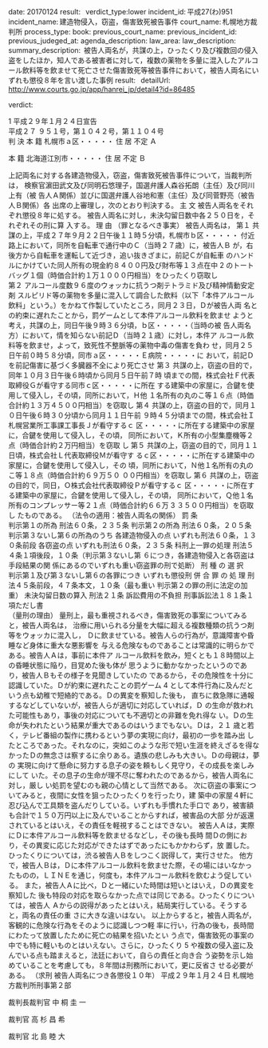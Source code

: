 
date: 20170124
result:  
verdict_type:lower
incident_id: 平成27(わ)951
incident_name: 建造物侵入，窃盗，傷害致死被告事件
court_name: 札幌地方裁判所
process_type:
book: 
previous_court_name:
previous_incident_id:
previous_judeged_at:
agenda_description: 
law_area: 
law_description: 
summary_description:  被告人両名が，共謀の上，ひったくり及び複数回の侵入盗をしたほか，知人である被害者に対して，複数の薬物を多量に混入したアルコール飲料等を飲ませて死亡させた傷害致死等被告事件において，被告人両名にいずれも懲役８年を言い渡した事例
result:  
detailUrl: http://www.courts.go.jp/app/hanrei_jp/detail4?id=86485

verdict:

 1 
平成２９年１月２４日宣告  
平成２７ ９５１号，第１０４２号，第１１０４号  
判 決 
本 籍 札幌市ａ区・・・・・ 
住 居 不定 
      Ａ 
 
本 籍 北海道江別市・・・・・ 
住 居 不定 
      Ｂ 
 
 上記両名に対する各建造物侵入，窃盗，傷害致死被告事件について，当裁判所は，
検察官濵田武文及び同明石悠理子，国選弁護人森谷拓朗（主任）及び同川上有（被
告人Ａ関係）並びに国選弁護人谷地和憲（主任）及び同菅野亮（被告人Ｂ関係）各
出席の上審理し，次のとおり判決する。 
主 文 
 被告人両名をそれぞれ懲役８年に処する。 
 被告人両名に対し，未決勾留日数中各２５０日を，それぞれその刑に算
入する。 
理 由 
（罪となるべき事実） 
被告人両名は， 
第１ 共謀の上，平成２７年９月２２日午後１１時５分頃，札幌市ｂ区・・・・・
付近路上において，同所を自転車で通行中のＣ（当時２７歳）に，被告人Ｂ
が，右後方から自転車を運転して近づき，追い抜きざまに，前記Ｃが自転車
のハンドルにかけていた同人所有の現金約８４００円及び財布等１３点在中
 2 
のトートバッグ１個（時価合計約１万１０００円相当）をひったくり窃取し  
第２ アルコール度数９６度のウォッカに抗うつ剤テトラミド及び精神情動安定剤
スルピリド等の薬物を多量に混入して調合した飲料（以下「本件アルコール
飲料」という。）をかねて作製していたところ，同月２３日，Ｄが被告人両
名との約束に遅れたことから，罰ゲームとして本件アルコール飲料を飲ませ
ようと考え，共謀の上，同日午後９時３６分頃，ｂ区・・・・・（当時の被
告人両名方）において，情を知らない前記Ｄ（当時２１歳）に対し，本件ア
ルコール飲料等を飲ませ，よって，致死性不整脈等の薬物中毒の傷害を負わ
せ，同月２５日午前０時５８分頃，同市ａ区・・・・・Ｅ病院・・・・・に
おいて，前記Ｄを前記傷害に基づく多臓器不全により死亡させ 
第３ 共謀の上，窃盗の目的で，同年１０月３日午後６時頃から同月５日午前７時
頃までの間，株式会社Ｆ代表取締役Ｇが看守する同市ｃ区・・・・・に所在
する建築中の家屋に，合鍵を使用して侵入し，その頃，同所において，Ｈ他
１名所有の丸のこ等１６点（時価合計約１３万４５００円相当）を窃取し 
第４ 共謀の上，窃盗の目的で，同月１０日午後６時３０分頃から同月１１日午前
９時４５分頃までの間，株式会社Ｉ札幌営業所工事課工事長Ｊが看守するｃ
区・・・・・に所在する建築中の家屋に，合鍵を使用して侵入し，その頃，
同所において，Ｋ所有の小型集塵機等２点（時価合計約２万円相当）を窃取
し 
第５ 共謀の上，窃盗の目的で，同月１１日頃，株式会社Ｌ代表取締役Ｍが看守す
るｃ区・・・・・に所在する建築中の家屋に，合鍵を使用して侵入し，その
頃，同所において，Ｎ他１名所有の丸のこ等１８点（時価合計約６９万５０
００円相当）を窃取し 
第６ 共謀の上，窃盗の目的で，同日，Ｏ株式会社代表取締役Ｐが看守するｃ
区・・・・・に所在する建築中の家屋に，合鍵を使用して侵入し，その頃，
同所において，Ｑ他１名所有のコンプレッサー等２１点（時価合計約６６万
 3 
３５００円相当）を窃取し 
たものである。 
（法令の適用：被告人両名の関係） 
罰 条  
判示第１の所為     刑法６０条，２３５条 
  判示第２の所為     刑法６０条，２０５条 
  判示第３ないし第６の所為のうち 
各建造物侵入の点   いずれも刑法６０条，１３０条前段 
各窃盗の点      いずれも刑法６０条，２３５条 
科刑上一罪の処理    刑法５４条１項後段，１０条（判示第３ないし第
６につき，各建造物侵入と各窃盗は手段結果の関
係にあるのでいずれも重い窃盗罪の刑で処断） 
刑 種 の 選 択  
判示第１及び第３ないし第６の各罪につき いずれも懲役刑 
併 合 罪 の 処 理    刑法４５条前段，４７条本文，１０条（最も重い
判示第２の罪の刑に法定の加重） 
未決勾留日数の算入  刑法２１条 
訴訟費用の不負担  刑事訴訟法１８１条１項ただし書  
（量刑の理由） 
量刑上，最も重視されるべき，傷害致死の事案についてみると，被告人両名は，
治療に用いられる分量を大幅に超える複数種類の抗うつ剤等をウォッカに混入し，
Ｄに飲ませている。被告人らの行為が，意識障害や昏睡など身体に重大な悪影響を
与える危険なものであることは常識的に明らかである。被告人Ａは，事前に本件ア
ルコール飲料を飲み，短くとも１８時間以上の昏睡状態に陥り，目覚めた後も体が
思うように動かなかったというのであり，被告人Ｂもその様子を見聞きしていたの
であるから，その危険性を十分に認識していた。Ｄが約束に遅れたことの罰ゲーム
 4 
として本件行為に及んだという点も幼稚で短絡的である。Ｄの異変を察知した後も，
直ちに救急隊に通報するなどしていないが，被告人らが適切に対応していれば，Ｄ
の生命が救われた可能性もあり，事後の対応についても不適切との非難を免れ得な
い。Ｄの生命が失われたという結果が重大であるのはいうまでもない。Ｄは，２１
歳と若く，テレビ番組の製作に携わるという夢の実現に向け，最初の一歩を踏み出
したところであった。それなのに，突如このような形で短い生涯を終えざるを得な
かったＤの無念さは察するに余りある。遺族の悲しみも大きい。Ｄの母親は，夢の
実現に向けて懸命に努力する息子の姿を頼もしく見守り，その成長を楽しみにして
いた。その息子の生命が理不尽に奪われたのであるから，被告人両名に対し，厳し
い処罰を望むのも親の心情として当然である。 
次に窃盗の事案についてみると，夜間に女性を狙ったひったくりを行ったり，建
築中の家屋４軒に忍び込んで工具類を盗んだりしている。いずれも手慣れた手口で
あり，被害額も合計で１５０万円以上に及んでいることからすれば，被害品の大部
分が返還されているとはいえ，その責任を軽視することはできない。 
被告人Ａは，実際にＤに本件アルコール飲料等を飲ませるなどし，その後も長時
間Ｄの側におり，その異変に応じた対応ができたはずであったにもかかわらず，放
置した。ひったくりについては，渋る被告人Ｂをしつこく説得して，実行させた。
他方で，被告人Ｂは，Ｄに本件アルコール飲料を飲ませた際，その場にはいなかっ
たものの，ＬＩＮＥを通じ，何度も，本件アルコール飲料を飲むよう促している。
また，被告人Ａに比べ，Ｄと一緒にいた時間は短いとはいえ，Ｄの異変を察知した
後も特段の対応を取らなかった点では同じである。ひったくりについては，被告人
Ａからの説得があったとはいえ，結局実行している。そうすると，両名の責任の重
さに大きな違いはない。 
以上からすると，被告人両名が，客観的に危険な行為をそのように認識しつつ軽
率に行い，行為の後も，長時間にわたって放置したために死亡の結果を招いたとい
う点で，傷害致死の事案の中でも特に軽いものとはいえない。さらに，ひったくり
 5 
や複数の侵入盗に及んでいる点も踏まえると，法廷において，自らの責任と向き合
う姿勢を示し始めていることを考慮しても，８年間は刑務所において，更に反省さ
せる必要がある。 
（求刑 被告人両名につき各懲役１０年） 
平成２９年１月２４日 
札幌地方裁判所刑事第２部 
 
裁判長裁判官      中 桐 圭 一 
 
 
 
裁判官      高 杉 昌 希 
 
 
 
裁判官      北 島 睦 大 
 

                    